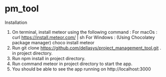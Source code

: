 # pm_tool

Installation

1. On terminal, install meteor using the following command : 
For macOs :
    curl https://install.meteor.com/ | sh
For Windows : (Using Chocolatey package manager)
    choco install meteor
2. Run git clone https://github.com/dellasys/project_management_tool.git . in project directory.
3. Run npm install in project directory.
4. Run command meteor in project directory to start the app.
5. You should be able to see the app running on http://localhost:3000

